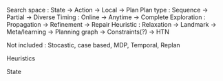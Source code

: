 
Search space : State -> Action -> Local -> Plan
Plan type : Sequence -> Partial -> Diverse
Timing : Online -> Anytime -> Complete
Exploration : Propagation -> Refinement -> Repair
Heuristic : Relaxation -> Landmark -> Meta/learning -> Planning graph -> Constraints(?) -> HTN


Not included : Stocastic, case based, MDP, Temporal, Replan

Heuristics

State
